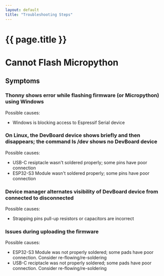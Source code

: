 ```yaml
---
layout: default
title: "Troubleshooting Steps"
---
```


{{ page.title }}
================

# Cannot Flash Micropython

## Symptoms

### Thonny shows error while flashing firmware (or Micropython) using Windows
Possible causes:
  - Windows is blocking access to Espressif Serial device

### On Linux, the DevBoard device shows briefly and then disappears; the command ls /dev shows no DevBoard device
Possible causes:
  - USB-C resiptacle wasn't soldered properly; some pins have poor connection
  - ESP32-S3 Module wasn't soldered properly; some pins have poor connection

### Device manager alternates visibility of DevBoard device from connected to disconnected
Possible causes:
  - Strapping pins pull-up resistors or capacitors are incorrect

### Issues during uploading the firmware
Possible causes:
  - ESP32-S3 Module was not properly soldered; some pads have poor connection. Consider re-flowing/re-soldering
  - USB-C reciptacle was not properly soldered; some pads have poor connection. Consider re-flowing/re-soldering
